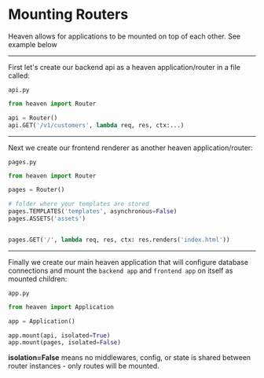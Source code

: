 # Mounting Routers

Heaven allows for applications to be mounted on top of each other. See example below

<hr />

First let's create our backend api as a heaven application/router in a file called:

`api.py`
```py
from heaven import Router

api = Router()
api.GET('/v1/customers', lambda req, res, ctx:...)
```

<hr />

Next we create our frontend renderer as another heaven application/router:

`pages.py`
```py
from heaven import Router

pages = Router()

# folder where your templates are stored
pages.TEMPLATES('templates', asynchronous=False)
pages.ASSETS('assets')


pages.GET('/', lambda req, res, ctx: res.renders('index.html'))
```

<hr />

Finally we create our main heaven application that will configure database connections and mount
the `backend app` and `frontend app` on itself as mounted children:

`app.py`
```py
from heaven import Application

app = Application()

app.mount(api, isolated=True)
app.mount(pages, isolated=False)
```
**isolation=False** means no middlewares, config, or state is shared between router instances - only routes will be mounted.